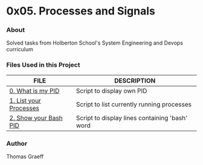 # 0x05. Processes and Signals

### About
Solved tasks from Holberton School's System Engineering and Devops curriculum

### Files Used in this Project

FILE | DESCRIPTION
----|----
[0. What is my PID](./0-what-is-my-pid) | Script to display own PID
[1. List your Processes](./1-list_your_processes) | Script to list currently running processes
[2. Show your Bash PID](./2-show_your_bash_pid) | Script to display lines containing 'bash' word


### Author
Thomas Graeff
